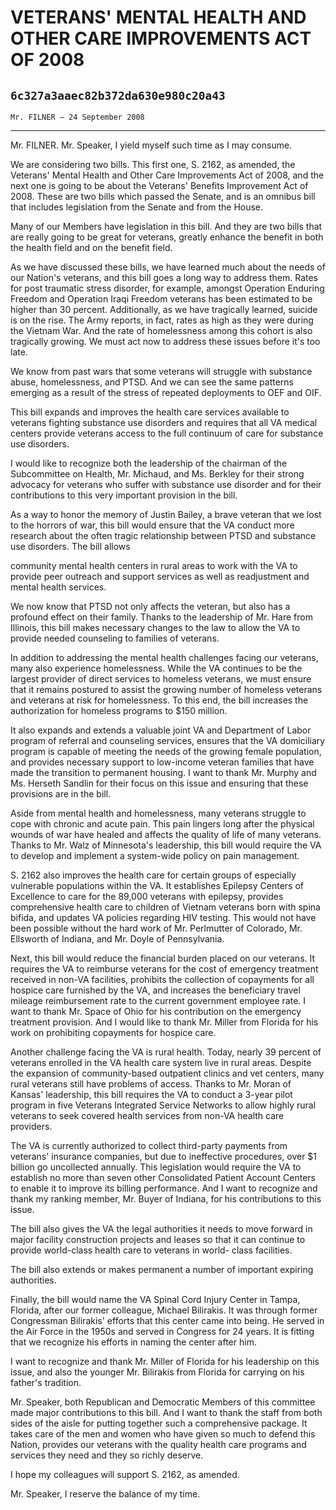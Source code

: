 # VETERANS' MENTAL HEALTH AND OTHER CARE IMPROVEMENTS ACT OF 2008
## `6c327a3aaec82b372da630e980c20a43`
`Mr. FILNER — 24 September 2008`

---


Mr. FILNER. Mr. Speaker, I yield myself such time as I may consume.

We are considering two bills. This first one, S. 2162, as amended, 
the Veterans' Mental Health and Other Care Improvements Act of 2008, 
and the next one is going to be about the Veterans' Benefits 
Improvement Act of 2008. These are two bills which passed the Senate, 
and is an omnibus bill that includes legislation from the Senate and 
from the House.

Many of our Members have legislation in this bill. And they are two 
bills that are really going to be great for veterans, greatly enhance 
the benefit in both the health field and on the benefit field.

As we have discussed these bills, we have learned much about the 
needs of our Nation's veterans, and this bill goes a long way to 
address them. Rates for post traumatic stress disorder, for example, 
amongst Operation Enduring Freedom and Operation Iraqi Freedom veterans 
has been estimated to be higher than 30 percent. Additionally, as we 
have tragically learned, suicide is on the rise. The Army reports, in 
fact, rates as high as they were during the Vietnam War. And the rate 
of homelessness among this cohort is also tragically growing. We must 
act now to address these issues before it's too late.

We know from past wars that some veterans will struggle with 
substance abuse, homelessness, and PTSD. And we can see the same 
patterns emerging as a result of the stress of repeated deployments to 
OEF and OIF.

This bill expands and improves the health care services available to 
veterans fighting substance use disorders and requires that all VA 
medical centers provide veterans access to the full continuum of care 
for substance use disorders.

I would like to recognize both the leadership of the chairman of the 
Subcommittee on Health, Mr. Michaud, and Ms. Berkley for their strong 
advocacy for veterans who suffer with substance use disorder and for 
their contributions to this very important provision in the bill.

As a way to honor the memory of Justin Bailey, a brave veteran that 
we lost to the horrors of war, this bill would ensure that the VA 
conduct more research about the often tragic relationship between PTSD 
and substance use disorders. The bill allows


community mental health centers in rural areas to work with the VA to 
provide peer outreach and support services as well as readjustment and 
mental health services.

We now know that PTSD not only affects the veteran, but also has a 
profound effect on their family. Thanks to the leadership of Mr. Hare 
from Illinois, this bill makes necessary changes to the law to allow 
the VA to provide needed counseling to families of veterans.

In addition to addressing the mental health challenges facing our 
veterans, many also experience homelessness. While the VA continues to 
be the largest provider of direct services to homeless veterans, we 
must ensure that it remains postured to assist the growing number of 
homeless veterans and veterans at risk for homelessness. To this end, 
the bill increases the authorization for homeless programs to $150 
million.

It also expands and extends a valuable joint VA and Department of 
Labor program of referral and counseling services, ensures that the VA 
domiciliary program is capable of meeting the needs of the growing 
female population, and provides necessary support to low-income veteran 
families that have made the transition to permanent housing. I want to 
thank Mr. Murphy and Ms. Herseth Sandlin for their focus on this issue 
and ensuring that these provisions are in the bill.

Aside from mental health and homelessness, many veterans struggle to 
cope with chronic and acute pain. This pain lingers long after the 
physical wounds of war have healed and affects the quality of life of 
many veterans. Thanks to Mr. Walz of Minnesota's leadership, this bill 
would require the VA to develop and implement a system-wide policy on 
pain management.

S. 2162 also improves the health care for certain groups of 
especially vulnerable populations within the VA. It establishes 
Epilepsy Centers of Excellence to care for the 89,000 veterans with 
epilepsy, provides comprehensive health care to children of Vietnam 
veterans born with spina bifida, and updates VA policies regarding HIV 
testing. This would not have been possible without the hard work of Mr. 
Perlmutter of Colorado, Mr. Ellsworth of Indiana, and Mr. Doyle of 
Pennsylvania.

Next, this bill would reduce the financial burden placed on our 
veterans. It requires the VA to reimburse veterans for the cost of 
emergency treatment received in non-VA facilities, prohibits the 
collection of copayments for all hospice care furnished by the VA, and 
increases the beneficiary travel mileage reimbursement rate to the 
current government employee rate. I want to thank Mr. Space of Ohio for 
his contribution on the emergency treatment provision. And I would like 
to thank Mr. Miller from Florida for his work on prohibiting copayments 
for hospice care.

Another challenge facing the VA is rural health. Today, nearly 39 
percent of veterans enrolled in the VA health care system live in rural 
areas. Despite the expansion of community-based outpatient clinics and 
vet centers, many rural veterans still have problems of access. Thanks 
to Mr. Moran of Kansas' leadership, this bill requires the VA to 
conduct a 3-year pilot program in five Veterans Integrated Service 
Networks to allow highly rural veterans to seek covered health services 
from non-VA health care providers.

The VA is currently authorized to collect third-party payments from 
veterans' insurance companies, but due to ineffective procedures, over 
$1 billion go uncollected annually. This legislation would require the 
VA to establish no more than seven other Consolidated Patient Account 
Centers to enable it to improve its billing performance. And I want to 
recognize and thank my ranking member, Mr. Buyer of Indiana, for his 
contributions to this issue.

The bill also gives the VA the legal authorities it needs to move 
forward in major facility construction projects and leases so that it 
can continue to provide world-class health care to veterans in world-
class facilities.

The bill also extends or makes permanent a number of important 
expiring authorities.

Finally, the bill would name the VA Spinal Cord Injury Center in 
Tampa, Florida, after our former colleague, Michael Bilirakis. It was 
through former Congressman Bilirakis' efforts that this center came 
into being. He served in the Air Force in the 1950s and served in 
Congress for 24 years. It is fitting that we recognize his efforts in 
naming the center after him.

I want to recognize and thank Mr. Miller of Florida for his 
leadership on this issue, and also the younger Mr. Bilirakis from 
Florida for carrying on his father's tradition.

Mr. Speaker, both Republican and Democratic Members of this committee 
made major contributions to this bill. And I want to thank the staff 
from both sides of the aisle for putting together such a comprehensive 
package. It takes care of the men and women who have given so much to 
defend this Nation, provides our veterans with the quality health care 
programs and services they need and they so richly deserve.

I hope my colleagues will support S. 2162, as amended.

Mr. Speaker, I reserve the balance of my time.